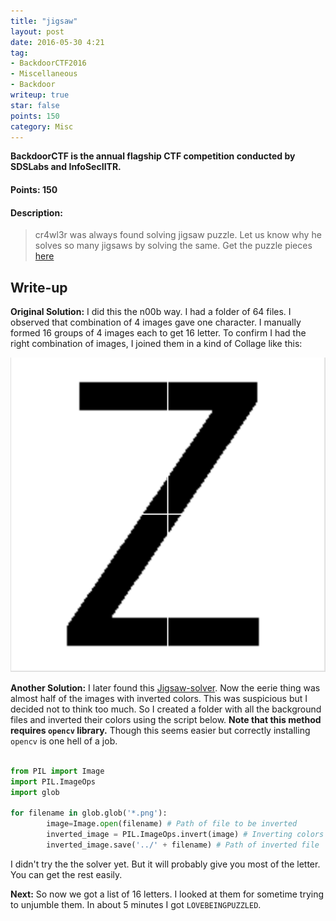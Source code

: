 ```yaml
---
title: "jigsaw"
layout: post
date: 2016-05-30 4:21
tag:
- BackdoorCTF2016
- Miscellaneous
- Backdoor
writeup: true
star: false
points: 150
category: Misc
---
```


**BackdoorCTF is the annual flagship CTF competition conducted by SDSLabs and InfoSecIITR.**

#### Points: 150

#### Description:

> cr4wl3r was always found solving jigsaw puzzle. Let us know why he solves so many jigsaws by solving the same. Get the puzzle pieces [here](http://hack.bckdr.in/JIGSAW/jigsaw.tar.gz)

## Write-up

**Original Solution:** I did this the n00b way. I had a folder of 64 files. I observed that combination of 4 images gave one character. I manually formed 16 groups of 4 images each to get 16 letter. To confirm I had the right combination of images, I joined them in a kind of Collage like this:

![Collage letter](/assets/images/backdoorctf16/collage1.png)

**Another Solution:** I later found this [Jigsaw-solver](https://github.com/biswajitsc/jigsaw-solver). Now the eerie thing was almost half of the images with inverted colors. This was suspicious but I decided not to think too much. So I created a folder with all the background files and inverted their colors using the script below. **Note that this method requires `opencv` library.** Though this seems easier but correctly installing `opencv` is one hell of a job.

~~~python

from PIL import Image
import PIL.ImageOps
import glob

for filename in glob.glob('*.png'):
        image=Image.open(filename) # Path of file to be inverted
        inverted_image = PIL.ImageOps.invert(image) # Inverting colors
        inverted_image.save('../' + filename) # Path of inverted file
~~~

I didn't try the the solver yet. But it will probably give you most of the letter. You can get the rest easily.

**Next:** So now we got a list of 16 letters. I looked at them for sometime trying to unjumble them. In about 5 minutes I got `LOVEBEINGPUZZLED`.
